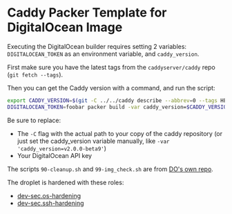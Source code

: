 Caddy Packer Template for DigitalOcean Image
============================================

Executing the DigitalOcean builder requires setting 2 variables: `DIGITALOCEAN_TOKEN` as an environment variable, and `caddy_version`.

First make sure you have the latest tags from the `caddyserver/caddy` repo (`git fetch --tags`).

Then you can get the Caddy version with a command, and run the script:

```bash
export CADDY_VERSION=$(git -C ../../caddy describe --abbrev=0 --tags HEAD)
DIGITALOCEAN_TOKEN=foobar packer build -var caddy_version=$CADDY_VERSION do-marketplace-image.json
```

Be sure to replace:
- The `-C` flag with the actual path to your copy of the caddy repository (or just set the caddy_version variable manually, like `-var 'caddy_version=v2.0.0-beta9'`)
- Your DigitalOcean API key

The scripts `90-cleanup.sh` and `99-img_check.sh` are from [DO's own repo](https://github.com/digitalocean/marketplace-partners/tree/master/scripts).

The droplet is hardened with these roles:

- [dev-sec.os-hardening](https://github.com/dev-sec/ansible-os-hardening)
- [dev-sec.ssh-hardening](https://github.com/dev-sec/ansible-ssh-hardening)
